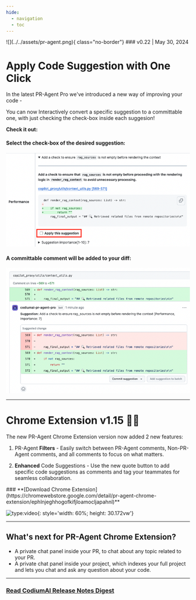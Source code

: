 ```yaml
---
hide:
  - navigation
  - toc
---
```


<div markdown class="centered">
![](../../assets/pr-agent.png){ class="no-border"}
### v0.22 | May 30, 2024

<div class="content" markdown>
<div class="bg-blue" markdown>
<div class="content" markdown>

##
# Apply Code Suggestion with **One Click**

In the latest PR-Agent Pro we've introduced a new way of improving your code - 

You can now Interactively convert a specific suggestion to a committable one, with just checking the check-box inside each suggesion!

**Check it out:**

#### Select the check-box of the desired suggestion:
![](./improve-1.png)

#### A committable comment will be added to your diff:
![](./improve-2.png)


---


# **Chrome Extension** v1.15 🕵️‍♂️


<div class="left-padding" markdown>

The new PR-Agent Chrome Extension version now added 2 new features:

1. PR-Agent **Filters** - Easily switch between PR-Agent comments, Non-PR-Agent comments, and all comments to focus on what matters.

2. **Enhanced** Code Suggestions - Use the new quote button to add specific code suggestions as comments and tag your teammates for seamless collaboration.

</div>

<div markdown class="centered">
### **[Download Chrome Extension](https://chromewebstore.google.com/detail/pr-agent-chrome-extension/ephlnjeghhogofkifjloamocljapahnl)**

![type:video](https://www.youtube.com/embed/v9bJ1frtPcg?si=8dgarF21BWqKBjr9){: style='width: 60%; height: 30.172vw'}
</div>

---

## **What's next** for PR-Agent Chrome Extension?

<div class="left-padding" markdown>

- A private chat panel inside your PR, to chat about any topic related to your PR.
- A private chat panel inside your project, which indexes your full project and lets you chat and ask any question about your code.

</div>


---

### **[Read CodiumAI Release Notes Digest](../../index.md)**


</div>
</div>
</div>
</div>